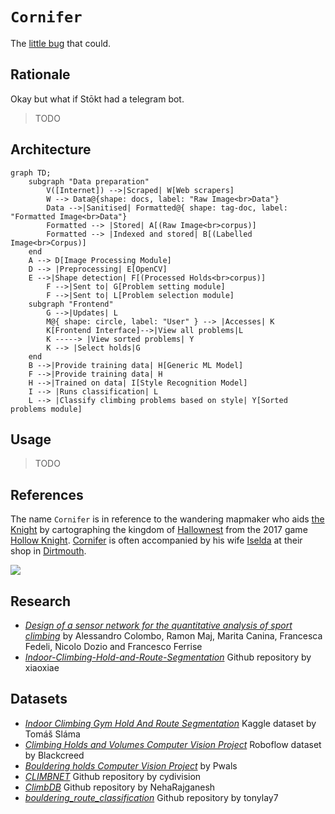 # `Cornifer`

The [little bug](https://www.reddit.com/r/HollowKnight/comments/n646h6/iis_it_really_you_cornifer/) that could.

## Rationale

Okay but what if Stōkt had a telegram bot.

> TODO 

## Architecture

```mermaid
graph TD;
    subgraph "Data preparation"
        V([Internet]) -->|Scraped| W[Web scrapers] 
        W --> Data@{shape: docs, label: "Raw Image<br>Data"}
        Data -->|Sanitised| Formatted@{ shape: tag-doc, label: "Formatted Image<br>Data"}
        Formatted --> |Stored| A[(Raw Image<br>corpus)]
        Formatted --> |Indexed and stored| B[(Labelled Image<br>Corpus)]
    end
    A --> D[Image Processing Module]
    D --> |Preprocessing| E[OpenCV]
    E -->|Shape detection| F[(Processed Holds<br>corpus)]
        F -->|Sent to| G[Problem setting module]
        F -->|Sent to| L[Problem selection module]
    subgraph "Frontend"
        G -->|Updates| L
        M@{ shape: circle, label: "User" } --> |Accesses| K
        K[Frontend Interface]-->|View all problems|L
        K -----> |View sorted problems| Y
        K --> |Select holds|G
    end
    B -->|Provide training data| H[Generic ML Model]
    F -->|Provide training data| H
    H -->|Trained on data| I[Style Recognition Model]
    I --> |Runs classification| L
    L --> |Classify climbing problems based on style| Y[Sorted problems module]
```

## Usage

> TODO

## References

The name `Cornifer` is in reference to the wandering mapmaker who aids [the Knight](https://hollowknight.fandom.com/wiki/Knight) by cartographing the kingdom of [Hallownest](https://hollowknight.fandom.com/wiki/Hallownest) from the 2017 game [Hollow Knight](https://hollowknight.fandom.com/wiki/Hollow_Knight_Wiki). [Cornifer](https://hollowknight.fandom.com/wiki/Cornifer) is often accompanied by his wife [Iselda](https://hollowknight.fandom.com/wiki/Iselda) at their shop in [Dirtmouth](https://hollowknight.fandom.com/wiki/Dirtmouth).

![](https://cdn.wikimg.net/en/hkwiki/images/f/ff/Cornifer.png)

## Research

* [*Design of a sensor network for the quantitative analysis of sport climbing*](https://www.frontiersin.org/journals/sports-and-active-living/articles/10.3389/fspor.2023.1114539/full) by Alessandro Colombo, Ramon Maj, Marita Canina, Francesca Fedeli, Nicolo Dozio and Francesco Ferrise
* [*Indoor-Climbing-Hold-and-Route-Segmentation*](https://github.com/xiaoxiae/Indoor-Climbing-Hold-and-Route-Segmentation) Github repository by xiaoxiae

## Datasets

* [*Indoor Climbing Gym Hold And Route Segmentation*](https://www.kaggle.com/datasets/tomasslama/indoor-climbing-gym-hold-segmentation/data) Kaggle dataset by Tomáš Sláma
* [*Climbing Holds and Volumes Computer Vision Project*](https://universe.roboflow.com/blackcreed-xpgxh/climbing-holds-and-volumes) Roboflow dataset by Blackcreed
* [*Bouldering holds Computer Vision Project*](https://universe.roboflow.com/pwals/bouldering-holds-9wavr) by Pwals
* [*CLIMBNET*](https://github.com/cydivision/climbnet) Github repository by cydivision
* [*ClimbDB*](https://github.com/NehaRajganesh/ClimbDB) Github repository by NehaRajganesh
* [*bouldering_route_classification*](https://github.com/tonylay7/bouldering_route_classification) Github repository by tonylay7